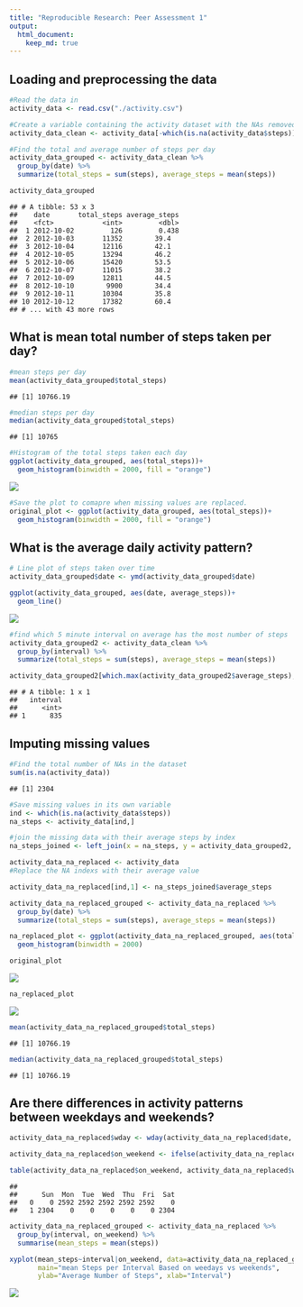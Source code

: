 ```yaml
---
title: "Reproducible Research: Peer Assessment 1"
output: 
  html_document:
    keep_md: true
---
```




## Loading and preprocessing the data


```r
#Read the data in
activity_data <- read.csv("./activity.csv")

#Create a variable containing the activity dataset with the NAs removed
activity_data_clean <- activity_data[-which(is.na(activity_data$steps)),]

#Find the total and average number of steps per day
activity_data_grouped <- activity_data_clean %>% 
  group_by(date) %>% 
  summarize(total_steps = sum(steps), average_steps = mean(steps))

activity_data_grouped
```

```
## # A tibble: 53 x 3
##    date       total_steps average_steps
##    <fct>            <int>         <dbl>
##  1 2012-10-02         126         0.438
##  2 2012-10-03       11352        39.4  
##  3 2012-10-04       12116        42.1  
##  4 2012-10-05       13294        46.2  
##  5 2012-10-06       15420        53.5  
##  6 2012-10-07       11015        38.2  
##  7 2012-10-09       12811        44.5  
##  8 2012-10-10        9900        34.4  
##  9 2012-10-11       10304        35.8  
## 10 2012-10-12       17382        60.4  
## # ... with 43 more rows
```

## What is mean total number of steps taken per day?


```r
#mean steps per day
mean(activity_data_grouped$total_steps)
```

```
## [1] 10766.19
```

```r
#median steps per day
median(activity_data_grouped$total_steps)
```

```
## [1] 10765
```

```r
#Histogram of the total steps taken each day
ggplot(activity_data_grouped, aes(total_steps))+
  geom_histogram(binwidth = 2000, fill = "orange")
```

![](PA1_template_files/figure-html/unnamed-chunk-2-1.png)<!-- -->

```r
#Save the plot to comapre when missing values are replaced.
original_plot <- ggplot(activity_data_grouped, aes(total_steps))+
  geom_histogram(binwidth = 2000, fill = "orange")
```

## What is the average daily activity pattern?


```r
# Line plot of steps taken over time
activity_data_grouped$date <- ymd(activity_data_grouped$date)

ggplot(activity_data_grouped, aes(date, average_steps))+
  geom_line()
```

![](PA1_template_files/figure-html/unnamed-chunk-3-1.png)<!-- -->

```r
#find which 5 minute interval on average has the most number of steps
activity_data_grouped2 <- activity_data_clean %>% 
  group_by(interval) %>% 
  summarize(total_steps = sum(steps), average_steps = mean(steps))

activity_data_grouped2[which.max(activity_data_grouped2$average_steps), 1]
```

```
## # A tibble: 1 x 1
##   interval
##      <int>
## 1      835
```

## Imputing missing values

```r
#Find the total number of NAs in the dataset 
sum(is.na(activity_data))
```

```
## [1] 2304
```

```r
#Save missing values in its own variable
ind <- which(is.na(activity_data$steps))
na_steps <- activity_data[ind,]

#join the missing data with their average steps by index
na_steps_joined <- left_join(x = na_steps, y = activity_data_grouped2, by = "interval" )

activity_data_na_replaced <- activity_data
#Replace the NA indexs with their average value

activity_data_na_replaced[ind,1] <- na_steps_joined$average_steps

activity_data_na_replaced_grouped <- activity_data_na_replaced %>% 
  group_by(date) %>% 
  summarize(total_steps = sum(steps), average_steps = mean(steps))

na_replaced_plot <- ggplot(activity_data_na_replaced_grouped, aes(total_steps))+
  geom_histogram(binwidth = 2000)

original_plot
```

![](PA1_template_files/figure-html/unnamed-chunk-4-1.png)<!-- -->

```r
na_replaced_plot
```

![](PA1_template_files/figure-html/unnamed-chunk-4-2.png)<!-- -->

```r
mean(activity_data_na_replaced_grouped$total_steps)
```

```
## [1] 10766.19
```

```r
median(activity_data_na_replaced_grouped$total_steps)
```

```
## [1] 10766.19
```


## Are there differences in activity patterns between weekdays and weekends?

```r
activity_data_na_replaced$wday <- wday(activity_data_na_replaced$date, label = T)

activity_data_na_replaced$on_weekend <- ifelse(activity_data_na_replaced$wday %in% c("Sat", "Sun"), yes = 1, no = 0)

table(activity_data_na_replaced$on_weekend, activity_data_na_replaced$wday )
```

```
##    
##      Sun  Mon  Tue  Wed  Thu  Fri  Sat
##   0    0 2592 2592 2592 2592 2592    0
##   1 2304    0    0    0    0    0 2304
```

```r
activity_data_na_replaced_grouped <- activity_data_na_replaced %>% 
  group_by(interval, on_weekend) %>% 
  summarise(mean_steps = mean(steps))

xyplot(mean_steps~interval|on_weekend, data=activity_data_na_replaced_grouped, type="l",  layout = c(1,2),
       main="mean Steps per Interval Based on weedays vs weekends", 
       ylab="Average Number of Steps", xlab="Interval")
```

![](PA1_template_files/figure-html/unnamed-chunk-5-1.png)<!-- -->



